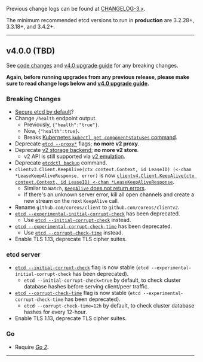 

Previous change logs can be found at [CHANGELOG-3.x](https://github.com/etcd-io/etcd/blob/master/CHANGELOG-3.x.md).


The minimum recommended etcd versions to run in **production** are 3.2.28+, 3.3.18+, and 3.4.2+.


<hr>


## v4.0.0 (TBD)

See [code changes](https://github.com/etcd-io/etcd/compare/v3.5.0...v4.0.0) and [v4.0 upgrade guide](https://github.com/etcd-io/etcd/blob/master/Documentation/upgrades/upgrade_4_0.md) for any breaking changes.

**Again, before running upgrades from any previous release, please make sure to read change logs below and [v4.0 upgrade guide](https://github.com/etcd-io/etcd/blob/master/Documentation/upgrades/upgrade_4_0.md).**

### Breaking Changes

- [Secure etcd by default](https://github.com/etcd-io/etcd/issues/9475)?
- Change `/health` endpoint output.
  - Previously, `{"health":"true"}`.
  - Now, `{"health":true}`.
  - Breaks [Kubernetes `kubectl get componentstatuses` command](https://github.com/kubernetes/kubernetes/issues/58240).
- Deprecate [`etcd --proxy*`](TODO) flags; **no more v2 proxy**.
- Deprecate [v2 storage backend](https://github.com/etcd-io/etcd/issues/9232); **no more v2 store**.
  - v2 API is still supported via [v2 emulation](TODO).
- Deprecate [`etcdctl backup`](TODO) command.
- `clientv3.Client.KeepAlive(ctx context.Context, id LeaseID) (<-chan *LeaseKeepAliveResponse, error)` is now [`clientv4.Client.KeepAlive(ctx context.Context, id LeaseID) <-chan *LeaseKeepAliveResponse`](TODO).
  - Similar to `Watch`, [`KeepAlive` does not return errors](https://github.com/etcd-io/etcd/issues/7488).
  - If there's an unknown server error, kill all open channels and create a new stream on the next `KeepAlive` call.
- Rename `github.com/coreos/client` to `github.com/coreos/clientv2`.
- [`etcd --experimental-initial-corrupt-check`](TODO) has been  deprecated.
  - Use [`etcd --initial-corrupt-check`](TODO) instead.
- [`etcd --experimental-corrupt-check-time`](TODO) has been  deprecated.
  - Use [`etcd --corrupt-check-time`](TODO) instead.
- Enable TLS 1.13, deprecate TLS cipher suites.

### etcd server

- [`etcd --initial-corrupt-check`](TODO) flag is now stable (`etcd --experimental-initial-corrupt-check` has been  deprecated).
  - `etcd --initial-corrupt-check=true` by default, to check cluster database hashes before serving client/peer traffic.
- [`etcd --corrupt-check-time`](TODO) flag is now stable (`etcd --experimental-corrupt-check-time` has been  deprecated).
  - `etcd --corrupt-check-time=12h` by default, to check cluster database hashes for every 12-hour.
- Enable TLS 1.13, deprecate TLS cipher suites.

### Go

- Require [*Go 2*](https://blog.golang.org/go2draft).


<hr>

